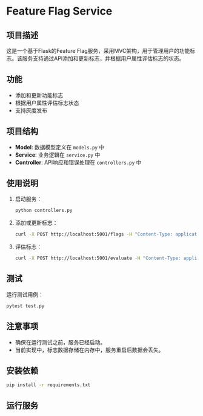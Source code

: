 # Feature Flag Service

## 项目描述
这是一个基于Flask的Feature Flag服务，采用MVC架构，用于管理用户的功能标志。该服务支持通过API添加和更新标志，并根据用户属性评估标志的状态。

## 功能
- 添加和更新功能标志
- 根据用户属性评估标志状态
- 支持灰度发布

## 项目结构
- **Model**: 数据模型定义在 `models.py` 中
- **Service**: 业务逻辑在 `service.py` 中
- **Controller**: API响应和错误处理在 `controllers.py` 中

## 使用说明
1. 启动服务：
   ```bash
   python controllers.py
   ```

2. 添加或更新标志：
   ```bash
   curl -X POST http://localhost:5001/flags -H "Content-Type: application/json" -d '{"name": "new_feature", "rules": [{"conditions": [{"column": "region", "operator": "=", "value": "us"}, {"column": "tier", "operator": "=", "value": "pro"}], "rollout": 20, "priority": 1}], "default": false}'
   ```

3. 评估标志：
   ```bash
   curl -X POST http://localhost:5001/evaluate -H "Content-Type: application/json" -d '{"user_id": "user15", "flag": "new_feature"}'
   ```

## 测试
运行测试用例：
```bash
pytest test.py
```

## 注意事项
- 确保在运行测试之前，服务已经启动。
- 当前实现中，标志数据存储在内存中，服务重启后数据会丢失。

## 安装依赖

```bash
pip install -r requirements.txt
```

## 运行服务

```